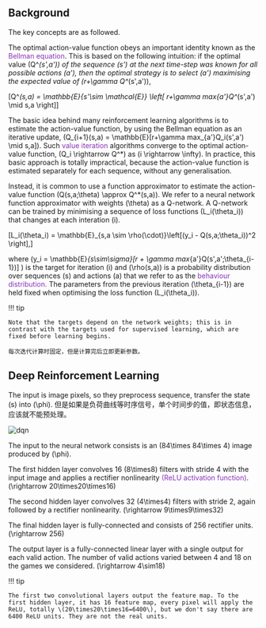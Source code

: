 

## Background

The key concepts are as followed.

The optimal action-value function obeys an important identity known as the <span style = "color: #8a31b9">Bellman equation</span>. This is based on the following intuition: if the optimal value \(Q^*(s',a')\) of the sequence \(s'\) at the next time-step was known for all possible actions \(a'\), then the optimal strategy is to select \(a'\) maximising the expected value of \(r+\gamma Q^*(s',a')\),

\[Q^*(s,a) = \mathbb{E}_{s'\sim \mathcal{E}} \left[ r+\gamma max_{a'}Q^*(s',a') \mid s,a \right]\]

The basic idea behind many reinforcement learning algorithms is to estimate the action-value function, by using the Bellman equation as an iterative update, \(Q_{i+1}(s,a) = \mathbb{E}[r+\gamma max_{a'}Q_i(s',a') \mid s,a]\). Such <span style = "color: #8a31b9">value iteration</span> algorithms converge to the optimal action-value function, \(Q_i \rightarrow Q^*\) as \(i \rightarrow \infty\). In practice, this basic approach is totally impractical, because the action-value function is estimated separately for each sequence, without any generalisation.

Instead, it is common to use a function approximator to estimate the action-value function \(Q(s,a;\theta) \approx Q^*(s,a)\). We refer to a neural network function approximator with weights \(\theta\) as a Q-network. A Q-network can be trained by minimising a sequence of loss functions \(L_i(\theta_i)\) that changes at each interation \(i\).

\[L_i(\theta_i) = \mathbb{E}_{s,a \sim \rho(\cdot)}\left[(y_i - Q(s,a;\theta_i))^2 \right],\]

where \(y_i = \mathbb{E}_{s\sim\sigma}[r + \gamma max_{a'}Q(s',a';\theta_{i-1})] \) is the target for iteration \(i\) and \(\rho(s,a)\) is a probability distribution over sequences \(s\) and actions \(a\) that we refer to as the <span style = "color: #8a31b9">behaviour distribution.</span> The parameters from the previous iteration \(\theta_{i-1}\) are held fixed when optimising the loss function \(L_i(\theta_i)\).

!!! tip

    Note that the targets depend on the network weights; this is in contrast with the targets used for supervised learning, which are fixed before learning begins.

    每次迭代计算时固定，但是计算完后立即更新参数。

## Deep Reinforcement Learning

The input is image pixels, so they preprocess sequence, transfer the state \(s\) into \(\phi\). 但是如果是负荷曲线等时序信号，单个时间步的值，即状态信息，应该就不能预处理。

![dqn](https://cdn.jsdelivr.net/gh/Jin-Pengyu/image-bed/img/20250527205831.png)

The input to the neural network consists is an \(84\times 84\times 4\) image produced by \(\phi\).

The first hidden layer convolves 16 \(8\times8\) filters with stride 4 with the input image and applies a rectifier nonlinearity <span style="color: #8a31b9">(ReLU activation function)</span>.  \(\rightarrow 20\times20\times16\)

The second hidden layer convolves 32 \(4\times4\) filters with stride 2, again followed by a rectifier nonlinearity. \(\rightarrow 9\times9\times32\)

The final hidden layer is fully-connected and consists of 256 rectifier units. \(\rightarrow 256\)

The output layer is a fully-connected linear layer with a single output for each valid action. The number of valid actions varied between 4 and 18 on the games we considered. \(\rightarrow 4\sim18\)

!!! tip

    The first two convolutional layers output the feature map. To the first hidden layer, it has 16 feature map, every pixel will apply the ReLU, totally \(20\times20\times16=6400\), but we don't say there are 6400 ReLU units. They are not the real units.

